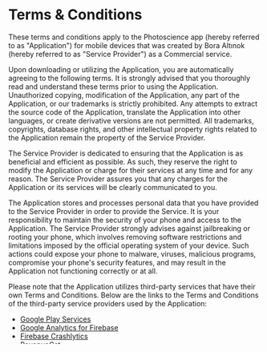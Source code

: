 # Terms & Conditions

These terms and conditions apply to the Photoscience app (hereby referred to as "Application") for mobile devices that was created by Bora Altınok (hereby referred to as "Service Provider") as a Commercial service.

Upon downloading or utilizing the Application, you are automatically agreeing to the following terms. It is strongly advised that you thoroughly read and understand these terms prior to using the Application. Unauthorized copying, modification of the Application, any part of the Application, or our trademarks is strictly prohibited. Any attempts to extract the source code of the Application, translate the Application into other languages, or create derivative versions are not permitted. All trademarks, copyrights, database rights, and other intellectual property rights related to the Application remain the property of the Service Provider.

The Service Provider is dedicated to ensuring that the Application is as beneficial and efficient as possible. As such, they reserve the right to modify the Application or charge for their services at any time and for any reason. The Service Provider assures you that any charges for the Application or its services will be clearly communicated to you.

The Application stores and processes personal data that you have provided to the Service Provider in order to provide the Service. It is your responsibility to maintain the security of your phone and access to the Application. The Service Provider strongly advises against jailbreaking or rooting your phone, which involves removing software restrictions and limitations imposed by the official operating system of your device. Such actions could expose your phone to malware, viruses, malicious programs, compromise your phone's security features, and may result in the Application not functioning correctly or at all.

Please note that the Application utilizes third-party services that have their own Terms and Conditions. Below are the links to the Terms and Conditions of the third-party service providers used by the Application:

* [Google Play Services](https://policies.google.com/terms)
* [Google Analytics for Firebase](https://www.google.com/analytics/terms/)
* [Firebase Crashlytics](https://firebase.google.com/terms/crashlytics)
* [RevenueCat](https://www.revenuecat.com/terms)

Please be aware that the Service Provider does not assume responsibility for certain aspects. Some functions of the Application require an active internet connection, which can be Wi-Fi or provided by your mobile network provider. The Service Provider cannot be held responsible if the Application does not function at full capacity due to lack of access to Wi-Fi or if you have exhausted your data allowance.

If you are using the Application outside of a Wi-Fi area, please be aware that your mobile network provider's agreement terms still apply. Consequently, you may incur charges from your mobile provider for data usage during the connection to the Application, or other third-party charges. By using the Application, you accept responsibility for any such charges, including roaming data charges if you use the Application outside of your home territory (i.e., region or country) without disabling data roaming. If you are not the bill payer for the device on which you are using the Application, they assume that you have obtained permission from the bill payer.

Similarly, the Service Provider cannot always assume responsibility for your usage of the Application. For instance, it is your responsibility to ensure that your device remains charged. If your device runs out of battery and you are unable to access the Service, the Service Provider cannot be held responsible.

In terms of the Service Provider's responsibility for your use of the Application, it is important to note that while they strive to ensure that it is updated and accurate at all times, they do rely on third parties to provide information to them so that they can make it available to you. The Service Provider accepts no liability for any loss, direct or indirect, that you experience as a result of relying entirely on this functionality of the Application.

The Service Provider may wish to update the Application at some point. The Application is currently available as per the requirements for the operating system (and for any additional systems they decide to extend the availability of the Application to) may change, and you will need to download the updates if you want to continue using the Application. The Service Provider does not guarantee that it will always update the Application so that it is relevant to you and/or compatible with the particular operating system version installed on your device. However, you agree to always accept updates to the Application when offered to you. The Service Provider may also wish to cease providing the Application and may terminate its use at any time without providing termination notice to you. Unless they inform you otherwise, upon any termination, (a) the rights and licenses granted to you in these terms will end; (b) you must cease using the Application, and (if necessary) delete it from your device.

## Changes to These Terms and Conditions

The Service Provider may periodically update their Terms and Conditions. Therefore, you are advised to review this page regularly for any changes. The Service Provider will notify you of any changes by posting the new Terms and Conditions on this page.

These terms and conditions are effective as of 2024-09-30.

## Contact Us

If you have any questions or suggestions about the Terms and Conditions, please do not hesitate to contact the Service Provider at boraaltinok70@gmail.com.

---

This Terms and Conditions page was generated by [App Privacy Policy Generator](https://app-privacy-policy-generator.nisrulz.com/)
